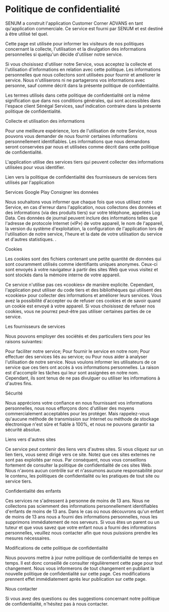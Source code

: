 # Politique de confidentialité

SENUM a construit l'application Customer Corner ADVANS en tant qu'application commerciale. Ce service est fourni par SENUM et est destiné à être utilisé tel quel.

Cette page est utilisée pour informer les visiteurs de nos politiques concernant la collecte, l'utilisation et la divulgation des informations personnelles si quelqu'un décide d'utiliser notre service.

Si vous choisissez d'utiliser notre Service, vous acceptez la collecte et l'utilisation d'informations en relation avec cette politique. Les informations personnelles que nous collectons sont utilisées pour fournir et améliorer le service. Nous n'utiliserons ni ne partagerons vos informations avec personne, sauf comme décrit dans la présente politique de confidentialité.

Les termes utilisés dans cette politique de confidentialité ont la même signification que dans nos conditions générales, qui sont accessibles dans l'espace client Sénégal Services, sauf indication contraire dans la présente politique de confidentialité.

Collecte et utilisation des informations

Pour une meilleure expérience, lors de l'utilisation de notre Service, nous pouvons vous demander de nous fournir certaines informations personnellement identifiables. Les informations que nous demandons seront conservées par nous et utilisées comme décrit dans cette politique de confidentialité.

L'application utilise des services tiers qui peuvent collecter des informations utilisées pour vous identifier.

Lien vers la politique de confidentialité des fournisseurs de services tiers utilisés par l'application

Services Google Play
Consigner les données

Nous souhaitons vous informer que chaque fois que vous utilisez notre Service, en cas d'erreur dans l'application, nous collectons des données et des informations (via des produits tiers) sur votre téléphone, appelées Log Data. Ces données de journal peuvent inclure des informations telles que l'adresse de protocole Internet («IP») de votre appareil, le nom de l'appareil, la version du système d'exploitation, la configuration de l'application lors de l'utilisation de notre service, l'heure et la date de votre utilisation du service et d'autres statistiques. .




Cookies

Les cookies sont des fichiers contenant une petite quantité de données qui sont couramment utilisés comme identifiants uniques anonymes. Ceux-ci sont envoyés à votre navigateur à partir des sites Web que vous visitez et sont stockés dans la mémoire interne de votre appareil.

Ce service n'utilise pas ces «cookies» de manière explicite. Cependant, l'application peut utiliser du code tiers et des bibliothèques qui utilisent des «cookies» pour collecter des informations et améliorer leurs services. Vous avez la possibilité d'accepter ou de refuser ces cookies et de savoir quand un cookie est envoyé à votre appareil. Si vous choisissez de refuser nos cookies, vous ne pourrez peut-être pas utiliser certaines parties de ce service.

Les fournisseurs de services

Nous pouvons employer des sociétés et des particuliers tiers pour les raisons suivantes:

Pour faciliter notre service;
Pour fournir le service en notre nom;
Pour effectuer des services liés au service; ou
Pour nous aider à analyser l'utilisation de notre service.
Nous voulons informer les utilisateurs de ce service que ces tiers ont accès à vos informations personnelles. La raison est d'accomplir les tâches qui leur sont assignées en notre nom. Cependant, ils sont tenus de ne pas divulguer ou utiliser les informations à d'autres fins.

Sécurité

Nous apprécions votre confiance en nous fournissant vos informations personnelles, nous nous efforçons donc d'utiliser des moyens commercialement acceptables pour les protéger. Mais rappelez-vous qu'aucune méthode de transmission sur Internet ou méthode de stockage électronique n'est sûre et fiable à 100%, et nous ne pouvons garantir sa sécurité absolue.

Liens vers d'autres sites

Ce service peut contenir des liens vers d'autres sites. Si vous cliquez sur un lien tiers, vous serez dirigé vers ce site. Notez que ces sites externes ne sont pas exploités par nous. Par conséquent, nous vous conseillons fortement de consulter la politique de confidentialité de ces sites Web. Nous n'avons aucun contrôle sur et n'assumons aucune responsabilité pour le contenu, les politiques de confidentialité ou les pratiques de tout site ou service tiers.



Confidentialité des enfants

Ces services ne s'adressent à personne de moins de 13 ans. Nous ne collectons pas sciemment des informations personnellement identifiables d'enfants de moins de 13 ans. Dans le cas où nous découvrons qu'un enfant de moins de 13 ans nous a fourni des informations personnelles, nous les supprimons immédiatement de nos serveurs. Si vous êtes un parent ou un tuteur et que vous savez que votre enfant nous a fourni des informations personnelles, veuillez nous contacter afin que nous puissions prendre les mesures nécessaires.

Modifications de cette politique de confidentialité

Nous pouvons mettre à jour notre politique de confidentialité de temps en temps. Il est donc conseillé de consulter régulièrement cette page pour tout changement. Nous vous informerons de tout changement en publiant la nouvelle politique de confidentialité sur cette page. Ces modifications prennent effet immédiatement après leur publication sur cette page.

Nous contacter

Si vous avez des questions ou des suggestions concernant notre politique de confidentialité, n'hésitez pas à nous contacter.






